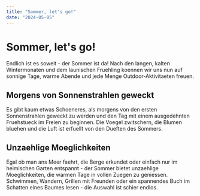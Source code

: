 ```yaml
---
title: "Sommer, let's go!"
date: "2024-05-05"
---
```


# Sommer, let's go!

Endlich ist es soweit - der Sommer ist da! Nach den langen, kalten Wintermonaten und dem launischen Fruehling koennen wir uns nun auf sonnige Tage, warme Abende und jede Menge Outdoor-Aktivitaeten freuen.

## Morgens von Sonnenstrahlen geweckt

Es gibt kaum etwas Schoeneres, als morgens von den ersten Sonnenstrahlen geweckt zu werden und den Tag mit einem ausgedehnten Fruehstueck im Freien zu beginnen. Die Voegel zwitschern, die Blumen bluehen und die Luft ist erfuellt von den Dueften des Sommers.

## Unzaehlige Moeglichkeiten

Egal ob man ans Meer faehrt, die Berge erkundet oder einfach nur im heimischen Garten entspannt - der Sommer bietet unzaehlige Moeglichkeiten, die warmen Tage in vollen Zuegen zu geniessen. Schwimmen, Wandern, Grillen mit Freunden oder ein spannendes Buch im Schatten eines Baumes lesen - die Auswahl ist schier endlos.